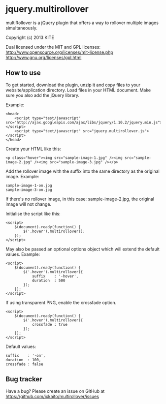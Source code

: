 jquery.multirollover
====================

multiRollover is a jQuery plugin that offers a way to rollover multiple images simultaneously.

Copyright (c) 2013 KITE

Dual licensed under the MIT and GPL licenses:
http://www.opensource.org/licenses/mit-license.php
http://www.gnu.org/licenses/gpl.html


How to use
----------

To get started, download the plugin, unzip it and copy files to your website/application directory.
Load files in your HTML document. Make sure you also add the jQuery library.

Example:

    <head>
        <script type="test/javascript" src="http://ajax.googleapis.com/ajax/libs/jquery/1.10.2/jquery.min.js"></script>
        <script type="text/javascript" src="jquery.multirollover.js"></script>
    </head>

Create your HTML like this:

    <p class="hover"><img src="sample-image-1.jpg" /><img src="sample-image-2.jpg" /><img src="sample-image-3.jpg" /></p>

Add the rollover image with the suffix into the same directory as the original image.
Example:

    sample-image-1-on.jpg
    sample-image-3-on.jpg

If there's no rollover image, in this case: sample-image-2.jpg, the original image will not change.

Initialise the script like this:

    <script>
        $(document).ready(function() {
            $('.hover').multirollover();
        });
    </script>

May also be passed an optional options object which will extend the default values. Example:

    <script>
        $(document).ready(function() {
            $('.hover').multirollover({
                suffix    : '-hover',
                duration  : 500
            });
        });
    </script>

If using transparent PNG, enable the crossfade option.

    <script>
        $(document).ready(function() {
            $('.hover').multirollover({
                crossfade : true
            });
        });
    </script>

Default values:

    suffix    : '-on',
    duration  : 100,
    crossfade : false

    
Bug tracker
-----------

Have a bug? Please create an issue on GitHub at https://github.com/ixkaito/multirollover/issues
